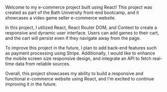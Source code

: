 Welcome to my e-commerce project built using React! This project was created as part of the Bath University front-end bootcamp, and it showcases a video game seller e-commerce website.

In this project, I utilized React, React Router DOM, and Context to create a responsive and dynamic user interface. Users can add games to their cart, and the cart will persist even if they navigate away from the page.

To improve this project in the future, I plan to add back-end features such as payment processing using Stripe. Additionally, I would like to enhance the mobile screen size responsive design, and integrate an API to fetch real-time data from reliable sources.

Overall, this project showcases my ability to build a responsive and functional e-commerce website using React, and I'm excited to continue improving it in the future.
